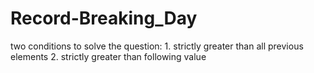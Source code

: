 # Record-Breaking_Day
two conditions to solve the question: 1. strictly greater than all previous elements 2. strictly greater than following value
